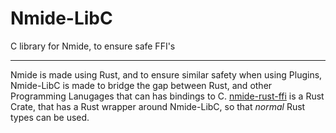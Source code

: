 # Nmide-LibC

C library for Nmide, to ensure safe FFI's

---

Nmide is made using Rust, and to ensure similar safety when using Plugins,
Nmide-LibC is made to bridge the gap between Rust, and other Programming
Lanugages that can has bindings to C. [nmide-rust-ffi](https://git.app.uib.no/Nils.Fitjar/nmide)
is a Rust Crate, that has a Rust wrapper around Nmide-LibC, so that *normal*
Rust types can be used.

